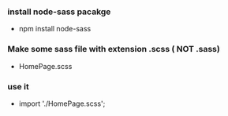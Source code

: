 ### install node-sass pacakge
  - npm install node-sass

### Make some sass file with extension .scss ( NOT .sass)
  - HomePage.scss

### use it
  - import './HomePage.scss';
